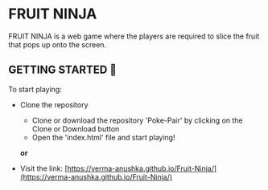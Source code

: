 # FRUIT NINJA

FRUIT NINJA is a web game where the players are required to slice the fruit that pops up onto the screen. 

## GETTING STARTED :pencil:
To start playing:
  - Clone the repository 
    - Clone or download the repository 'Poke-Pair' by clicking on the Clone or Download button
    - Open the 'index.html' file and start playing!
    
    **or**
  - Visit the link: [https://verma-anushka.github.io/Fruit-Ninja/](https://verma-anushka.github.io/Fruit-Ninja/)
